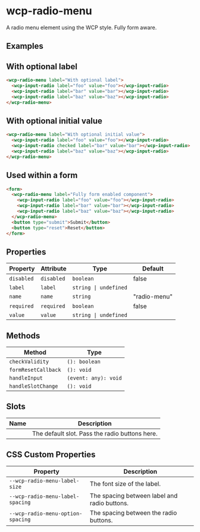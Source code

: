 # wcp-radio-menu

A radio menu element using the WCP style. Fully form aware.

## Examples

## With optional label

```html
<wcp-radio-menu label="With optional label">
  <wcp-input-radio label="foo" value="foo"></wcp-input-radio>
  <wcp-input-radio label="bar" value="bar"></wcp-input-radio>
  <wcp-input-radio label="baz" value="baz"></wcp-input-radio>
</wcp-radio-menu>
```

## With optional initial value

```html
<wcp-radio-menu label="With optional initial value">
  <wcp-input-radio label="foo" value="foo"></wcp-input-radio>
  <wcp-input-radio checked label="bar" value="bar"></wcp-input-radio>
  <wcp-input-radio label="baz" value="baz"></wcp-input-radio>
</wcp-radio-menu>
```

## Used within a form

```html
<form>
  <wcp-radio-menu label="Fully form enabled component">
    <wcp-input-radio label="foo" value="foo"></wcp-input-radio>
    <wcp-input-radio label="bar" value="bar"></wcp-input-radio>
    <wcp-input-radio label="baz" value="baz"></wcp-input-radio>
  </wcp-radio-menu>
  <button type="submit">Submit</button>
  <button type="reset">Reset</button>
</form>
```

## Properties

| Property   | Attribute  | Type                  | Default      |
|------------|------------|-----------------------|--------------|
| `disabled` | `disabled` | `boolean`             | false        |
| `label`    | `label`    | `string \| undefined` |              |
| `name`     | `name`     | `string`              | "radio-menu" |
| `required` | `required` | `boolean`             | false        |
| `value`    | `value`    | `string \| undefined` |              |

## Methods

| Method              | Type                 |
|---------------------|----------------------|
| `checkValidity`     | `(): boolean`        |
| `formResetCallback` | `(): void`           |
| `handleInput`       | `(event: any): void` |
| `handleSlotChange`  | `(): void`           |

## Slots

| Name | Description                                    |
|------|------------------------------------------------|
|      | The default slot. Pass the radio buttons here. |

## CSS Custom Properties

| Property                          | Description                                  |
|-----------------------------------|----------------------------------------------|
| `--wcp-radio-menu-label-size`     | The font size of the label.                  |
| `--wcp-radio-menu-label-spacing`  | The spacing between label and radio buttons. |
| `--wcp-radio-menu-option-spacing` | The spacing between the radio buttons.       |

